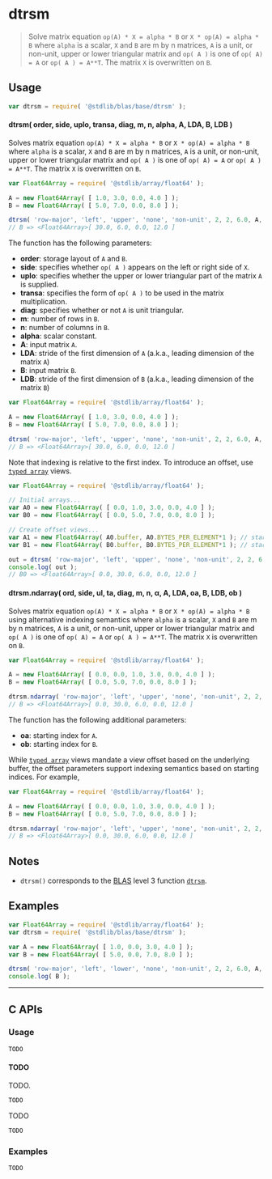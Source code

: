 <!--

@license Apache-2.0

Copyright (c) 2024 The Stdlib Authors.

Licensed under the Apache License, Version 2.0 (the "License");
you may not use this file except in compliance with the License.
You may obtain a copy of the License at

   http://www.apache.org/licenses/LICENSE-2.0

Unless required by applicable law or agreed to in writing, software
distributed under the License is distributed on an "AS IS" BASIS,
WITHOUT WARRANTIES OR CONDITIONS OF ANY KIND, either express or implied.
See the License for the specific language governing permissions and
limitations under the License.

-->

# dtrsm

> Solve matrix equation `op(A) * X = alpha * B` or `X * op(A) = alpha * B` where `alpha` is a scalar, `X` and `B` are m by n matrices, `A` is a unit, or non-unit,  upper or lower triangular matrix  and  `op( A )`  is one  of `op( A) = A` or `op( A ) = A**T`. The matrix `X` is overwritten on `B`.

<section class = "usage">

## Usage

```javascript
var dtrsm = require( '@stdlib/blas/base/dtrsm' );
```

#### dtrsm( order, side, uplo, transa, diag, m, n, alpha, A, LDA, B, LDB )

Solves matrix equation `op(A) * X = alpha * B` or `X * op(A) = alpha * B` where `alpha` is a scalar, `X` and `B` are m by n matrices, `A` is a unit, or non-unit,  upper or lower triangular matrix  and  `op( A )`  is one  of `op( A) = A` or `op( A ) = A**T`. The matrix `X` is overwritten on `B`.

```javascript
var Float64Array = require( '@stdlib/array/float64' );

A = new Float64Array( [ 1.0, 3.0, 0.0, 4.0 ] );
B = new Float64Array( [ 5.0, 7.0, 0.0, 8.0 ] );

dtrsm( 'row-major', 'left', 'upper', 'none', 'non-unit', 2, 2, 6.0, A, 2, B, 2 );
// B => <Float64Array>[ 30.0, 6.0, 0.0, 12.0 ]
```

The function has the following parameters:

-   **order**: storage layout of `A` and `B`.
-   **side**: specifies whether `op( A )` appears on the left or right side of `X`.
-   **uplo**: specifies whether the upper or lower triangular part of the matrix `A` is supplied.
-   **transa**: specifies the form of `op( A )` to be used in the matrix multiplication.
-   **diag**: specifies whether or not `A` is unit triangular.
-   **m**: number of rows in `B`.
-   **n**: number of columns in `B`.
-   **alpha**: scalar constant.
-   **A**: input matrix `A`.
-   **LDA**: stride of the first dimension of `A` (a.k.a., leading dimension of the matrix `A`)
-   **B**: input matrix `B`.
-   **LDB**: stride of the first dimension of `B` (a.k.a., leading dimension of the matrix `B`)

```javascript
var Float64Array = require( '@stdlib/array/float64' );

A = new Float64Array( [ 1.0, 3.0, 0.0, 4.0 ] );
B = new Float64Array( [ 5.0, 7.0, 0.0, 8.0 ] );

dtrsm( 'row-major', 'left', 'upper', 'none', 'non-unit', 2, 2, 6.0, A, 2, B, 2 );
// B => <Float64Array>[ 30.0, 6.0, 0.0, 12.0 ]
```

Note that indexing is relative to the first index. To introduce an offset, use [`typed array`][mdn-typed-array] views.

<!-- eslint-disable stdlib/capitalized-comments -->

```javascript
var Float64Array = require( '@stdlib/array/float64' );

// Initial arrays...
var A0 = new Float64Array( [ 0.0, 1.0, 3.0, 0.0, 4.0 ] );
var B0 = new Float64Array( [ 0.0, 5.0, 7.0, 0.0, 8.0 ] );

// Create offset views...
var A1 = new Float64Array( A0.buffer, A0.BYTES_PER_ELEMENT*1 ); // start at 1st element
var B1 = new Float64Array( B0.buffer, B0.BYTES_PER_ELEMENT*1 ); // start at 1st element

out = dtrsm( 'row-major', 'left', 'upper', 'none', 'non-unit', 2, 2, 6.0, A1, 2, B1, 2 );
console.log( out );
// B0 => <Float64Array>[ 0.0, 30.0, 6.0, 0.0, 12.0 ]
```

#### dtrsm.ndarray( ord, side, ul, ta, diag, m, n, α, A, LDA, oa, B, LDB, ob )

Solves matrix equation `op(A) * X = alpha * B` or `X * op(A) = alpha * B` using alternative indexing semantics where `alpha` is a scalar, `X` and `B` are m by n matrices, `A` is a unit, or non-unit,  upper or lower triangular matrix  and  `op( A )`  is one  of `op( A) = A` or `op( A ) = A**T`. The matrix `X` is overwritten on `B`.

```javascript
var Float64Array = require( '@stdlib/array/float64' );

A = new Float64Array( [ 0.0, 0.0, 1.0, 3.0, 0.0, 4.0 ] );
B = new Float64Array( [ 0.0, 5.0, 7.0, 0.0, 8.0 ] );

dtrsm.ndarray( 'row-major', 'left', 'upper', 'none', 'non-unit', 2, 2, 6.0, A, 2, 2, B, 2, 1 );
// B => <Float64Array>[ 0.0, 30.0, 6.0, 0.0, 12.0 ]
```

The function has the following additional parameters:

-   **oa**: starting index for `A`.
-   **ob**: starting index for `B`.

While [`typed array`][mdn-typed-array] views mandate a view offset based on the underlying buffer, the offset parameters support indexing semantics based on starting indices. For example,

```javascript
var Float64Array = require( '@stdlib/array/float64' );

A = new Float64Array( [ 0.0, 0.0, 1.0, 3.0, 0.0, 4.0 ] );
B = new Float64Array( [ 0.0, 5.0, 7.0, 0.0, 8.0 ] );

dtrsm.ndarray( 'row-major', 'left', 'upper', 'none', 'non-unit', 2, 2, 6.0, A, 2, 2, B, 2, 1 );
// B => <Float64Array>[ 0.0, 30.0, 6.0, 0.0, 12.0 ]
```

</section>

<!-- /.usage -->

<section class="notes">

## Notes

-   `dtrsm()` corresponds to the [BLAS][blas] level 3 function [`dtrsm`][dtrsm].

</section>

<!-- /.notes -->

<section class="examples">

## Examples

<!-- eslint no-undef: "error" -->

```javascript
var Float64Array = require( '@stdlib/array/float64' );
var dtrsm = require( '@stdlib/blas/base/dtrsm' );

var A = new Float64Array( [ 1.0, 0.0, 3.0, 4.0 ] );
var B = new Float64Array( [ 5.0, 0.0, 7.0, 8.0 ] );

dtrsm( 'row-major', 'left', 'lower', 'none', 'non-unit', 2, 2, 6.0, A, 2, B, 2 );
console.log( B );
```

</section>

<!-- /.examples -->

<!-- C interface documentation. -->

* * *

<section class="c">

## C APIs

<!-- Section to include introductory text. Make sure to keep an empty line after the intro `section` element and another before the `/section` close. -->

<section class="intro">

</section>

<!-- /.intro -->

<!-- C usage documentation. -->

<section class="usage">

### Usage

```c
TODO
```

#### TODO

TODO.

```c
TODO
```

TODO

```c
TODO
```

</section>

<!-- /.usage -->

<!-- C API usage notes. Make sure to keep an empty line after the `section` element and another before the `/section` close. -->

<section class="notes">

</section>

<!-- /.notes -->

<!-- C API usage examples. -->

<section class="examples">

### Examples

```c
TODO
```

</section>

<!-- /.examples -->

</section>

<!-- /.c -->

<!-- Section for related `stdlib` packages. Do not manually edit this section, as it is automatically populated. -->

<section class="related">

</section>

<!-- /.related -->

<!-- Section for all links. Make sure to keep an empty line after the `section` element and another before the `/section` close. -->

<section class="links">

[blas]: http://www.netlib.org/blas

[dtrsm]: https://www.netlib.org/lapack/explore-html/d9/de5/group__trsm_ga7120d931d7b1a15e12d50d328799df8a.html#ga7120d931d7b1a15e12d50d328799df8a

[mdn-typed-array]: https://developer.mozilla.org/en-US/docs/Web/JavaScript/Reference/Global_Objects/TypedArray

</section>

<!-- /.links -->
